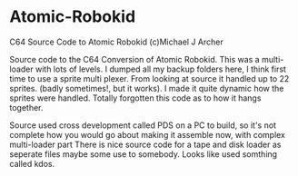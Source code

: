 # Atomic-Robokid
C64 Source Code to Atomic Robokid
(c)Michael J Archer

Source code to the C64 Conversion of Atomic Robokid.
This was a multi-loader with lots of levels. I dumped all my backup folders here, I think first time to use a sprite multi plexer.
From looking at source it handled up to 22 sprites. (badly sometimes!, but it works).
I made it quite dynamic how the sprites were handled. Totally forgotten this code as to how it hangs together.

Source used cross development called PDS on a PC to build, so it's not complete how you would go about making it assemble now, with complex multi-loader part
There is nice source code for a tape and disk loader as seperate files maybe some use to somebody. Looks like used somthing called kdos.
